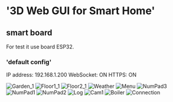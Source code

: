 # '3D Web GUI for Smart Home'

## smart board

For test it use board ESP32.

### 'default config'

IP address: 192.168.1.200
WebSocket: ON
HTTPS: ON


![Garden_1](https://user-images.githubusercontent.com/10536527/228568432-0c056270-20c3-4715-8a7b-f3182ba31f2d.jpg)
![Floor1_1](https://user-images.githubusercontent.com/10536527/228568459-ee72ece8-2e76-4281-b3a4-b07b6e30f579.jpg)
![Floor2_1](https://user-images.githubusercontent.com/10536527/228568464-4a81a32e-7214-4960-8dd4-96384824e258.jpg)
![Weather](https://user-images.githubusercontent.com/10536527/228568503-6003839e-3569-45d8-b993-4d7d5dd5f885.jpg)
![Menu](https://user-images.githubusercontent.com/10536527/228568529-a8d612d8-3da7-4b55-b91c-682ab2f8a324.jpg)
![NumPad3](https://user-images.githubusercontent.com/10536527/228568583-91169ad4-d599-4bfe-b09a-50f3fa9d9884.jpg)
![NumPad1](https://user-images.githubusercontent.com/10536527/228568587-e8120649-0d1f-468b-b695-eb322c5adf99.jpg)
![NumPad2](https://user-images.githubusercontent.com/10536527/228568588-69658043-cf12-436b-bc77-e8a1708201b5.jpg)
![Log](https://user-images.githubusercontent.com/10536527/228568624-a06e2a11-1083-4aa7-9f9d-d067df5562e8.jpg)
![Cam1](https://user-images.githubusercontent.com/10536527/228568644-16fb35cd-6c7a-42cf-9819-65ec204bde6b.jpg)
![Boiler](https://user-images.githubusercontent.com/10536527/228568674-a52fedc7-f6a4-4b82-8911-0da7e18c5845.jpg)
![Connection](https://user-images.githubusercontent.com/10536527/228568683-9a32206c-a921-47ec-992d-979c6ecc5277.jpg)

